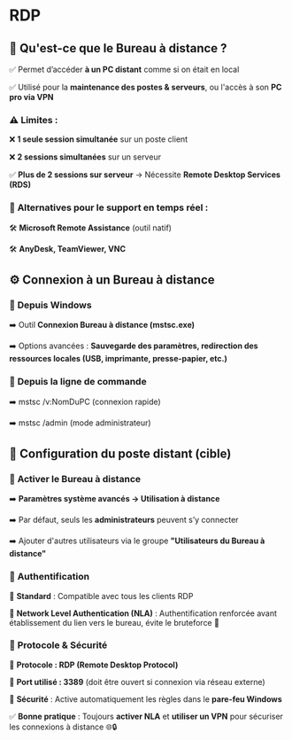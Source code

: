 # RDP

## 🔹 **Qu'est-ce que le Bureau à distance ?**

✅ Permet d’accéder **à un PC distant** comme si on était en local

✅ Utilisé pour la **maintenance des postes & serveurs**, ou l'accès à son **PC pro via VPN**

### ⚠️ **Limites** :

❌ **1 seule session simultanée** sur un poste client

❌ **2 sessions simultanées** sur un serveur

✅ **Plus de 2 sessions sur serveur** → Nécessite **Remote Desktop Services (RDS)**

### 🔹 **Alternatives pour le support en temps réel** :

🛠️ **Microsoft Remote Assistance** (outil natif)

🛠️ **AnyDesk, TeamViewer, VNC**



## **⚙️ Connexion à un Bureau à distance**

### 📌 **Depuis Windows**

➡️ Outil **Connexion Bureau à distance (mstsc.exe)**

➡️ Options avancées : **Sauvegarde des paramètres, redirection des ressources locales (USB, imprimante, presse-papier, etc.)**

### 📌 **Depuis la ligne de commande**

➡️ mstsc /v:NomDuPC (connexion rapide)

➡️ mstsc /admin (mode administrateur)



## **🔧 Configuration du poste distant (cible)**

### 📌 **Activer le Bureau à distance**

➡️ **Paramètres système avancés → Utilisation à distance**

➡️ Par défaut, seuls les **administrateurs** peuvent s’y connecter

➡️ Ajouter d'autres utilisateurs via le groupe **"Utilisateurs du Bureau à distance"**

### 📌 **Authentification**

🔹 **Standard** : Compatible avec tous les clients RDP

🔹 **Network Level Authentication (NLA)** : Authentification renforcée avant établissement du lien vers le bureau, évite le bruteforce 🔐

### 📌 **Protocole & Sécurité**

🔸 **Protocole : RDP (Remote Desktop Protocol)**

🔸 **Port utilisé : 3389** (doit être ouvert si connexion via réseau externe)

🔸 **Sécurité** : Active automatiquement les règles dans le **pare-feu Windows**

✅ **Bonne pratique** : Toujours **activer NLA** et **utiliser un VPN** pour sécuriser les connexions à distance 🌐🔒
